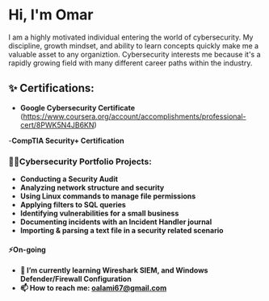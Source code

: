 <h1>Hi, I'm Omar</h1>
<p>I am a highly motivated individual entering the world of cybersecurity. My discipline, growth mindset, and ability to learn concepts quickly make me a valuable asset to any organiztion. Cybersecurity interests me because it's a rapidly growing field with many different career paths within the industry.</p>

<h2>✨ Certifications:</h2>

- <b>Google Cybersecurity Certificate</b>
(https://www.coursera.org/account/accomplishments/professional-cert/8PWK5N4JB6KN)

-<b>CompTIA Security+ Certification</b>


<h3>👨‍💻Cybersecurity Portfolio Projects:</h3>

- <b>Conducting a Security Audit</b>
- <b>Analyzing network structure and security</b>
- <b>Using Linux commands to manage file permissions</b>
- <b>Applying filters to SQL queries</b>
- <b>Identifying vulnerabilities for a small business</b>
- <b>Documenting incidents with an Incident Handler journal</b>
- <b>Importing & parsing a text file in a security related scenario</b>





[linkedin]: https://linkedin.com/in/


<h4>⚡On-going</h4>

- <b>🌱 I’m currently learning Wireshark SIEM, and Windows Defender/Firewall Configuration</b>
- <b>📫 How to reach me: oalami67@gmail.com</b>

